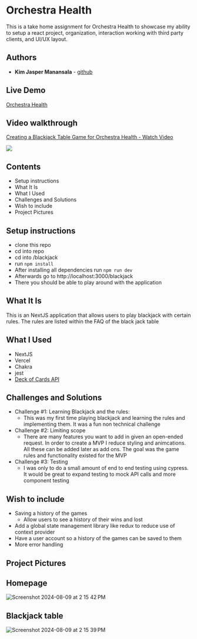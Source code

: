 # Orchestra Health

This is a take home assignment for Orchestra Health to showcase my ability to setup a react project, organization, interaction working with third party clients, and UI/UX layout.


## Authors

* **Kim Jasper Manansala** - [github](https://github.com/KimjManansala)


Live Demo
---

[Orchestra Health](https://orchestra-health.vercel.app/blackjack)

Video walkthrough
---
<div>
    <a href="https://www.loom.com/share/334a6298b1ac498c9c2f9178096f02a8">
      <p>Creating a Blackjack Table Game for Orchestra Health - Watch Video</p>
    </a>
    <a href="https://www.loom.com/share/334a6298b1ac498c9c2f9178096f02a8">
      <img style="max-width:300px;" src="https://cdn.loom.com/sessions/thumbnails/334a6298b1ac498c9c2f9178096f02a8-89d5ca520789359c-full-play.gif">
    </a>
  </div>


Contents
--- 
* Setup instructions
*  What It Is
* What I Used
* Challenges and Solutions
* Wish to include
* Project Pictures

Setup instructions
---
- clone this repo
- cd into repo
- cd into /blackjack
- run `npm install`
- After installing all dependencies run `npm run dev`
- Afterwards go to http://localhost:3000/blackjack
- There you should be able to play around with the application

What It Is
---
This is an NextJS application that allows users to play blackjack with certain rules.
The rules are listed within the FAQ of the black jack table


What I Used
---
* NextJS  
* Vercel
* Chakra
* jest
* [Deck of Cards API](http://deckofcardsapi.com/)

Challenges and Solutions
---

* Challenge #1: Learning Blackjack and the rules:
  * This was my first time playing blackjack and learning the rules and implementing them. It was a fun non technical challenge
* Challenge #2: Limiting scope
  * There are many features you want to add in given an open-ended request. In order to create a MVP I reduce styling and animcations. All these can be added later as add ons. The goal was the game rules and functionality existed for the MVP
* Challenge #3: Testing
  * I was only to do a small amount of end to end testing using cypress. It would be great to expand testing to mock API calls and more component testing

  
Wish to include
--
* Saving a history of the games
  * Allow users to see a history of their wins and lost
* Add a global state management library like redux to reduce use of context provider
* Have a user account so a history of the games can be saved to them
* More error handling

Project Pictures
---

Homepage
---

![Screenshot 2024-08-09 at 2 15 42 PM](https://github.com/user-attachments/assets/25c607da-bec7-4527-83e4-ca55c814bd20)


Blackjack table
----

![Screenshot 2024-08-09 at 2 15 39 PM](https://github.com/user-attachments/assets/ae5e8716-ec5f-4423-90fc-586925ad0bbe)





